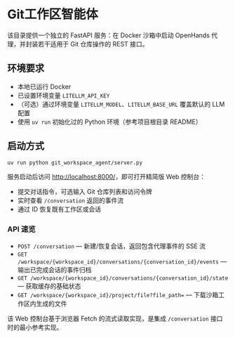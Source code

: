 # Git工作区智能体

该目录提供一个独立的 FastAPI 服务：在 Docker 沙箱中启动 OpenHands 代理，并封装若干适用于 Git 仓库操作的 REST 接口。

## 环境要求

- 本地已运行 Docker
- 已设置环境变量 `LITELLM_API_KEY`
- （可选）通过环境变量 `LITELLM_MODEL`、`LITELLM_BASE_URL` 覆盖默认的 LLM 配置
- 使用 `uv run` 初始化过的 Python 环境（参考项目根目录 README）

## 启动方式

```bash
uv run python git_workspace_agent/server.py
```

服务启动后访问 <http://localhost:8000/>，即可打开精简版 Web 控制台：

- 提交对话指令，可选输入 Git 仓库列表和访问令牌
- 实时查看 `/conversation` 返回的事件流
- 通过 ID 恢复既有工作区或会话

### API 速览

- `POST /conversation` — 新建/恢复会话，返回包含代理事件的 SSE 流
- `GET /workspace/{workspace_id}/conversations/{conversation_id}/events` — 输出已完成会话的事件归档
- `GET /workspace/{workspace_id}/conversations/{conversation_id}/state` — 获取缓存的基础状态
- `GET /workspace/{workspace_id}/project/file?file_path=` — 下载沙箱工作区内生成的文件

该 Web 控制台基于浏览器 Fetch 的流式读取实现，是集成 `/conversation` 接口时的最小参考实现。
